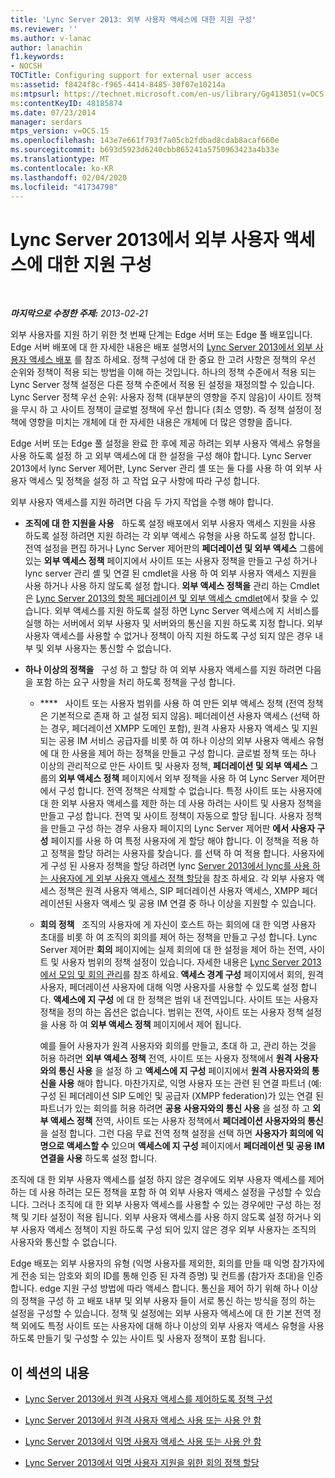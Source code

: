 ```yaml
---
title: 'Lync Server 2013: 외부 사용자 액세스에 대한 지원 구성'
ms.reviewer: ''
ms.author: v-lanac
author: lanachin
f1.keywords:
- NOCSH
TOCTitle: Configuring support for external user access
ms:assetid: f8424f8c-f965-4414-8485-30f07e10214a
ms:mtpsurl: https://technet.microsoft.com/en-us/library/Gg413051(v=OCS.15)
ms:contentKeyID: 48185874
ms.date: 07/23/2014
manager: serdars
mtps_version: v=OCS.15
ms.openlocfilehash: 143e7e661f793f7a05cb2fdbad8cdab8acaf660e
ms.sourcegitcommit: b693d5923d6240cbb865241a5750963423a4b33e
ms.translationtype: MT
ms.contentlocale: ko-KR
ms.lasthandoff: 02/04/2020
ms.locfileid: "41734798"
---
```

<div data-xmlns="http://www.w3.org/1999/xhtml">

<div class="topic" data-xmlns="http://www.w3.org/1999/xhtml" data-msxsl="urn:schemas-microsoft-com:xslt" data-cs="http://msdn.microsoft.com/en-us/">

<div data-asp="http://msdn2.microsoft.com/asp">

# <a name="configuring-support-for-external-user-access-in-lync-server-2013"></a>Lync Server 2013에서 외부 사용자 액세스에 대한 지원 구성

</div>

<div id="mainSection">

<div id="mainBody">

<span> </span>

_**마지막으로 수정한 주제:** 2013-02-21_

외부 사용자를 지원 하기 위한 첫 번째 단계는 Edge 서버 또는 Edge 풀 배포입니다. Edge 서버 배포에 대 한 자세한 내용은 배포 설명서의 [Lync Server 2013에서 외부 사용자 액세스 배포](lync-server-2013-deploying-external-user-access.md) 를 참조 하세요. 정책 구성에 대 한 중요 한 고려 사항은 정책의 우선 순위와 정책이 적용 되는 방법을 이해 하는 것입니다. 하나의 정책 수준에서 적용 되는 Lync Server 정책 설정은 다른 정책 수준에서 적용 된 설정을 재정의할 수 있습니다. Lync Server 정책 우선 순위: 사용자 정책 (대부분의 영향을 주지 않음)이 사이트 정책을 무시 하 고 사이트 정책이 글로벌 정책에 우선 합니다 (최소 영향). 즉 정책 설정이 정책에 영향을 미치는 개체에 대 한 자세한 내용은 개체에 더 많은 영향을 줍니다.

Edge 서버 또는 Edge 풀 설정을 완료 한 후에 제공 하려는 외부 사용자 액세스 유형을 사용 하도록 설정 하 고 외부 액세스에 대 한 설정을 구성 해야 합니다. Lync Server 2013에서 lync Server 제어판, Lync Server 관리 셸 또는 둘 다를 사용 하 여 외부 사용자 액세스 및 정책을 설정 하 고 작업 요구 사항에 따라 구성 합니다.

외부 사용자 액세스를 지원 하려면 다음 두 가지 작업을 수행 해야 합니다.

  - **조직에 대 한 지원을 사용**   하도록 설정 배포에서 외부 사용자 액세스 지원을 사용 하도록 설정 하려면 지원 하려는 각 외부 액세스 유형을 사용 하도록 설정 합니다. 전역 설정을 편집 하거나 Lync Server 제어판의 **페더레이션 및 외부 액세스** 그룹에 있는 **외부 액세스 정책** 페이지에서 사이트 또는 사용자 정책을 만들고 구성 하거나 lync server 관리 셸 및 연결 된 cmdlet을 사용 하 여 외부 사용자 액세스 지원을 사용 하거나 사용 하지 않도록 설정 합니다. **외부 액세스 정책을** 관리 하는 Cmdlet은 [Lync Server 2013의 항목 페더레이션 및 외부 액세스 cmdlet](https://docs.microsoft.com/powershell/module/skype/)에서 찾을 수 있습니다. 외부 액세스를 지원 하도록 설정 하면 Lync Server 액세스에 지 서비스를 실행 하는 서버에서 외부 사용자 및 서버와의 통신을 지원 하도록 지정 합니다. 외부 사용자 액세스를 사용할 수 없거나 정책이 아직 지원 하도록 구성 되지 않은 경우 내부 및 외부 사용자는 통신할 수 없습니다.

  - **하나 이상의 정책을**   구성 하 고 할당 하 여 외부 사용자 액세스를 지원 하려면 다음을 포함 하는 요구 사항을 처리 하도록 정책을 구성 합니다.
    
      - ****   사이트 또는 사용자 범위를 사용 하 여 만든 외부 액세스 정책 (전역 정책은 기본적으로 존재 하 고 설정 되지 않음). 페더레이션 사용자 액세스 (선택 하는 경우, 페더레이션 XMPP 도메인 포함), 원격 사용자 사용자 액세스 및 지원 되는 공용 IM 서비스 공급자를 비롯 하 여 하나 이상의 외부 사용자 액세스 유형에 대 한 사용을 제어 하는 정책을 만들고 구성 합니다. 글로벌 정책 또는 하나 이상의 관리적으로 만든 사이트 및 사용자 정책, **페더레이션 및 외부 액세스** 그룹의 **외부 액세스 정책** 페이지에서 외부 정책을 사용 하 여 Lync Server 제어판에서 구성 합니다. 전역 정책은 삭제할 수 없습니다. 특정 사이트 또는 사용자에 대 한 외부 사용자 액세스를 제한 하는 데 사용 하려는 사이트 및 사용자 정책을 만들고 구성 합니다. 전역 및 사이트 정책이 자동으로 할당 됩니다. 사용자 정책을 만들고 구성 하는 경우 사용자 페이지의 Lync Server 제어판 **에서 사용자 구성** 페이지를 사용 하 여 특정 사용자에 게 할당 해야 합니다. 이 정책을 적용 하 고 정책을 할당 하려는 사용자를 찾습니다. 를 선택 하 여 적용 합니다. 사용자에 게 구성 된 사용자 정책을 할당 하려면 lync [Server 2013에서 lync를 사용 하는 사용자에 게 외부 사용자 액세스 정책 할당](lync-server-2013-assign-an-external-user-access-policy-to-a-lync-enabled-user.md)을 참조 하세요. 각 외부 사용자 액세스 정책은 원격 사용자 액세스, SIP 페더레이션 사용자 액세스, XMPP 페더레이션된 사용자 액세스 및 공용 IM 연결 중 하나 이상을 지원할 수 있습니다.
    
      - **회의 정책**   조직의 사용자에 게 자신이 호스트 하는 회의에 대 한 익명 사용자 초대를 비롯 하 여 조직의 회의를 제어 하는 정책을 만들고 구성 합니다. Lync Server 제어판 **회의** 페이지에는 실제 회의에 대 한 설정을 제어 하는 전역, 사이트 및 사용자 범위의 정책 설정이 있습니다. 자세한 내용은 [Lync Server 2013에서 모임 및 회의 관리](lync-server-2013-managing-meetings-and-conferences.md)를 참조 하세요. **액세스 경계 구성** 페이지에서 회의, 원격 사용자, 페더레이션 사용자에 대해 익명 사용자를 사용할 수 있도록 설정 합니다. **액세스에 지 구성** 에 대 한 정책은 범위 내 전역입니다. 사이트 또는 사용자 정책을 정의 하는 옵션은 없습니다. 범위는 전역, 사이트 또는 사용자 정책 설정을 사용 하 여 **외부 액세스 정책** 페이지에서 제어 됩니다.
        
        예를 들어 사용자가 원격 사용자와 회의를 만들고, 초대 하 고, 관리 하는 것을 허용 하려면 **외부 액세스 정책** 전역, 사이트 또는 사용자 정책에서 **원격 사용자와의 통신 사용** 을 설정 하 고 **액세스에 지 구성** 페이지에서 **원격 사용자와의 통신을 사용** 해야 합니다. 마찬가지로, 익명 사용자 또는 관련 된 연결 파트너 (예: 구성 된 페더레이션 SIP 도메인 및 공급자 (XMPP federation)가 있는 연결 된 파트너가 있는 회의를 허용 하려면 **공용 사용자와의 통신 사용** 을 설정 하 고 **외부 액세스 정책** 전역, 사이트 또는 사용자 정책에서 **페더레이션 사용자와의 통신** 을 설정 합니다. 그런 다음 무료 전역 정책 설정을 선택 하면 **사용자가 회의에 익명으로 액세스할 수** 있으며 **액세스에 지 구성** 페이지에서 **페더레이션 및 공용 IM 연결을 사용** 하도록 설정 합니다.

조직에 대 한 외부 사용자 액세스를 설정 하지 않은 경우에도 외부 사용자 액세스를 제어 하는 데 사용 하려는 모든 정책을 포함 하 여 외부 사용자 액세스 설정을 구성할 수 있습니다. 그러나 조직에 대 한 외부 사용자 액세스를 사용할 수 있는 경우에만 구성 하는 정책 및 기타 설정이 적용 됩니다. 외부 사용자 액세스를 사용 하지 않도록 설정 하거나 외부 사용자 액세스 정책이 지원 하도록 구성 되어 있지 않은 경우 외부 사용자는 조직의 사용자와 통신할 수 없습니다.

Edge 배포는 외부 사용자의 유형 (익명 사용자를 제외한, 회의를 만들 때 익명 참가자에 게 전송 되는 암호와 회의 ID를 통해 인증 된 자격 증명) 및 컨트롤 (참가자 초대)을 인증 합니다. edge 지원 구성 방법에 따라 액세스 합니다. 통신을 제어 하기 위해 하나 이상의 정책을 구성 하 고 배포 내부 및 외부 사용자 들이 서로 통신 하는 방식을 정의 하는 설정을 구성할 수 있습니다. 정책 및 설정에는 외부 사용자 액세스에 대 한 기본 전역 정책 외에도 특정 사이트 또는 사용자에 대해 하나 이상의 외부 사용자 액세스 유형을 사용 하도록 만들기 및 구성할 수 있는 사이트 및 사용자 정책이 포함 됩니다.

<div>

## <a name="in-this-section"></a>이 섹션의 내용

  - [Lync Server 2013에서 원격 사용자 액세스를 제어하도록 정책 구성](lync-server-2013-configure-policies-to-control-remote-user-access.md)

  - [Lync Server 2013에서 원격 사용자 액세스 사용 또는 사용 안 함](lync-server-2013-enable-or-disable-remote-user-access.md)

  - [Lync Server 2013에서 익명 사용자 액세스 사용 또는 사용 안 함](lync-server-2013-enable-or-disable-anonymous-user-access.md)

  - [Lync Server 2013에서 익명 사용자 지원을 위한 회의 정책 할당](lync-server-2013-assign-conferencing-policies-to-support-anonymous-users.md)

</div>

</div>

<span> </span>

</div>

</div>

</div>

